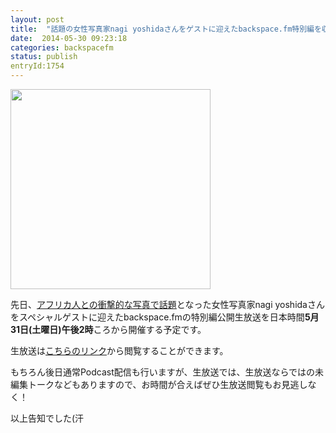 ```yaml
---
layout: post
title:  "話題の女性写真家nagi yoshidaさんをゲストに迎えたbackspace.fm特別編を収録します！"
date:  2014-05-30 09:23:18
categories: backspacefm
status: publish
entryId:1754
---
```


<img src='http://farm8.staticflickr.com/7360/12921002865_35bffd8859_c.jpg' width='320px'>

先日、[アフリカ人との衝撃的な写真で話題](http://ameblo.jp/bohemiandays/entry-11732811702.html)となった女性写真家nagi yoshidaさんをスペシャルゲストに迎えたbackspace.fmの特別編公開生放送を日本時間**5月31日(土曜日)午後2時**ころから開催する予定です。

生放送は[こちらのリンク](http://backspace.fm/live.html)から閲覧することができます。

もちろん後日通常Podcast配信も行いますが、生放送では、生放送ならではの未編集トークなどもありますので、お時間が合えばぜひ生放送閲覧もお見逃しなく！

以上告知でした(汗
